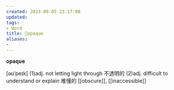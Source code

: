 ```yaml
---
created: 2023-08-05 23:17:08
updated: 
tags: 
- Word
title: 📖opaque
aliases: 
- 
---
```


<pre><strong>opaque</strong></pre>
[əʊˈpeɪk]
(1)adj. not letting light through 不透明的
(2)adj. difficult to understand or explain 难懂的
[[obscure]], [[inaccessible]]